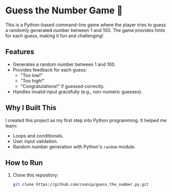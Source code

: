# Guess the Number Game 🎲

This is a Python-based command-line game where the player tries to guess a randomly generated number between 1 and 100. The game provides hints for each guess, making it fun and challenging!

## Features
- Generates a random number between 1 and 100.
- Provides feedback for each guess:
  - "Too low!"
  - "Too high!"
  - "Congratulations!" if guessed correctly.
- Handles invalid input gracefully (e.g., non-numeric guesses).

## Why I Built This
I created this project as my first step into Python programming. It helped me learn:
- Loops and conditionals.
- User input validation.
- Random number generation with Python's `random` module.

## How to Run
1. Clone this repository:
   ```bash
   git clone https://github.com/cvonip/guess_the_number.py.git
